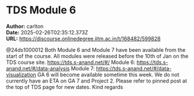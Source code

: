 # TDS Module 6

**Author:** carlton  
**Date:** 2025-02-26T02:35:12.373Z  
**URL:** https://discourse.onlinedegree.iitm.ac.in/t/168482/599828

@24ds1000012 Both Module 6 and Module 7 have been available from the start of the course. All modules were released before the 10th of Jan on the TDS course site.
https://tds.s-anand.net/#/
Module 6:
https://tds.s-anand.net/#/data-analysis
Module 7:
https://tds.s-anand.net/#/data-visualization
GA 6 will become available sometime this week.
We do not currently have an ETA on GA 7 and Project 2.
Please refer to pinned post at the top of TDS page for new dates.
Kind regards
